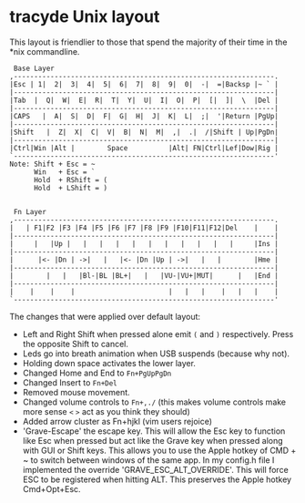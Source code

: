 # tracyde Unix layout

This layout is friendlier to those that spend the majority of their time in the *nix commandline.

```
 Base Layer
,----------------------------------------------------------------.
|Esc | 1|  2|  3|  4|  5|  6|  7|  8|  9|  0|  -|  =|Backsp |~ ` |
|----------------------------------------------------------------|
|Tab  |  Q|  W|  E|  R|  T|  Y|  U|  I|  O|  P|  [|  ]|  \  |Del |
|----------------------------------------------------------------|
|CAPS   |  A|  S|  D|  F|  G|  H|  J|  K|  L|  ;|  '|Return |PgUp|
|----------------------------------------------------------------|
|Shift   |  Z|  X|  C|  V|  B|  N|  M|  ,|  .|  /|Shift | Up|PgDn|
|----------------------------------------------------------------|
|Ctrl|Win |Alt |        Space          |Alt| FN|Ctrl|Lef|Dow|Rig |
`----------------------------------------------------------------'
Note: Shift + Esc = ~
      Win   + Esc = `
      Hold  + RShift = (
      Hold  + LShift = )


 Fn Layer
,----------------------------------------------------------------.
|   | F1|F2 |F3 |F4 |F5 |F6 |F7 |F8 |F9 |F10|F11|F12|Del    |    |
|----------------------------------------------------------------|
|     |   |Up |   |   |   |   |   |   |   |   |   |   |     |Ins |
|----------------------------------------------------------------|
|      |<- |Dn | ->|   |   |<- |Dn |Up | ->|   |   |        |Hme |
|----------------------------------------------------------------|
|        |   |   |Bl-|BL |BL+|   |   |VU-|VU+|MUT|      |   |End |
|----------------------------------------------------------------|
|    |    |    |                       |   |   |    |   |   |    |
`----------------------------------------------------------------'

```

The changes that were applied over default layout:

* Left and Right Shift when pressed alone emit `(` and `)` respectively. Press the opposite Shift to cancel.
* Leds go into breath animation when USB suspends (because why not).
* Holding down space activates the lower layer.
* Changed Home and End to `Fn+PgUpPgDn`
* Changed Insert to `Fn+Del`
* Removed mouse movement.
* Changed volume controls to `Fn+,./` (this makes volume controls make more sense `<` `>` act as you think they should)
* Added arrow cluster as Fn+hjkl (vim users rejoice)
* 'Grave-Escape' the escape key. This will allow the Esc key to function like Esc when pressed but act like the Grave key when pressed along with GUI or Shift keys. This allows you to use the Apple hotkey of CMD + ~ to switch between windows of the same app. In my config.h file I implemented the override 'GRAVE_ESC_ALT_OVERRIDE'. This will force ESC to be registered when hitting ALT. This preserves the Apple hotkey Cmd+Opt+Esc.